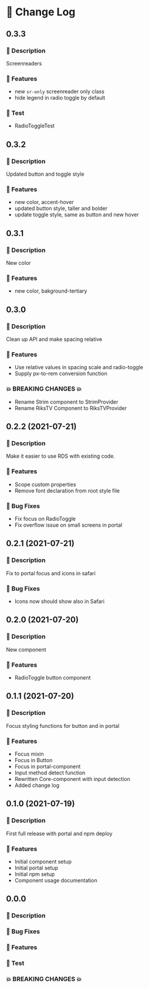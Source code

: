 # 📖 Change Log

## 0.3.3

### 🤷 Description
Screenreaders

### 🎉 Features
- new `sr-only` screenreader only class
- hide legend in radio toggle by default

### 🧪 Test
- RadioToggleTest

## 0.3.2

### 🤷 Description
Updated button and toggle style

### 🎉 Features
- new color, accent-hover
- updated button style, taller and bolder
- update toggle style, same as button and new hover

## 0.3.1

### 🤷 Description
New color

### 🎉 Features
- new color, bakground-tertiary
## 0.3.0

### 🤷 Description
Clean up API and make spacing relative

### 🎉 Features
- Use relative values in spacing scale and radio-toggle
- Supply px-to-rem conversion function

### 💥 BREAKING CHANGES 💥
- Rename Strim component to StrimProvider
- Rename RiksTV Component to RiksTVProvider

## 0.2.2 (2021-07-21)

### 🤷 Description

Make it easier to use RDS with existing code.

### 🎉 Features

- Scope custom properties
- Remove font declaration from root style file

### 🐛 Bug Fixes

- Fix focus on RadioToggle
- Fix overflow issue on small screens in portal

## 0.2.1 (2021-07-21)

### 🤷 Description

Fix to portal focus and icons in safari

### 🐛 Bug Fixes

- Icons now should show also in Safari

## 0.2.0 (2021-07-20)

### 🤷 Description

New component

### 🎉 Features

- RadioToggle button component

## 0.1.1 (2021-07-20)

### 🤷 Description

Focus styling functions for button and in portal

### 🎉 Features

- Focus mixin
- Focus in Button
- Focus in portal-component
- Input method detect function
- Rewritten Core-component with input detection
- Added change log

## 0.1.0 (2021-07-19)

### 🤷 Description

First full release with portal and npm deploy

### 🎉 Features

- Initial component setup
- Initial portal setup
- Initial npm setup
- Component usage documentation

## 0.0.0

### 🤷 Description

### 🐛 Bug Fixes

### 🎉 Features

### 🧪 Test

### 💥 BREAKING CHANGES 💥

